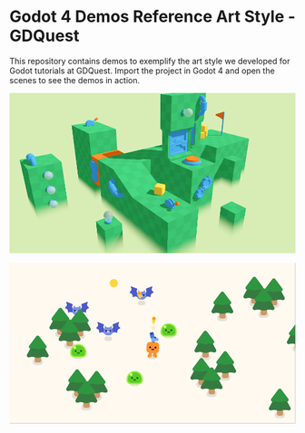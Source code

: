 # Godot 4 Demos Reference Art Style - GDQuest

This repository contains demos to exemplify the art style we developed for Godot tutorials at GDQuest. Import the project in Godot 4 and open the scenes to see the demos in action.

![](screenshots/3d_example.png)

![](screenshots/2d_example.png)
